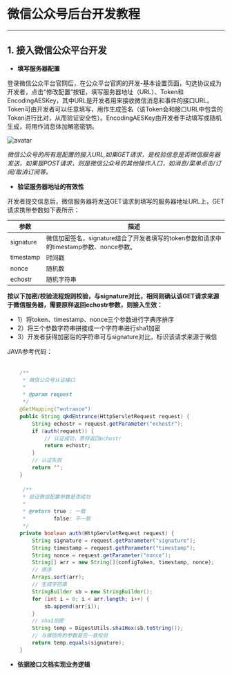 # 微信公众号后台开发教程
---
## 1. 接入微信公众平台开发

* **填写服务器配置**

登录微信公众平台官网后，在公众平台官网的开发-基本设置页面，勾选协议成为开发者，点击“修改配置”按钮，填写服务器地址（URL）、Token和EncodingAESKey，其中URL是开发者用来接收微信消息和事件的接口URL。Token可由开发者可以任意填写，用作生成签名（该Token会和接口URL中包含的Token进行比对，从而验证安全性）。EncodingAESKey由开发者手动填写或随机生成，将用作消息体加解密密钥。

![avatar](docs\_images\study\20200409-1-1.jpg)

*微信公众号的所有是配置的接入URL,如果GET请求，是校验信息是否微信服务器发送，如果是POST请求，则是微信公众号的其他操作入口，如消息/菜单点击/订阅/取消订阅等。*

* **验证服务器地址的有效性**

开发者提交信息后，微信服务器将发送GET请求到填写的服务器地址URL上，GET请求携带参数如下表所示：

参数|描述
-|-
signature|微信加密签名，signature结合了开发者填写的token参数和请求中的timestamp参数、nonce参数。
timestamp|时间戳
nonce|随机数
echostr|随机字符串

**按以下加密/校验流程规则校验，与signature对比，相同则确认该GET请求来源于微信服务器，需要原样返回echostr参数，则接入生效：**

* 1）将token、timestamp、nonce三个参数进行字典序排序
* 2）将三个参数字符串拼接成一个字符串进行sha1加密 
* 3）开发者获得加密后的字符串可与signature对比，标识该请求来源于微信

JAVA参考代码：

```java

    /**
     * 微信公众号认证接口
     *
     * @param request
     */
    @GetMapping("entrance")
    public String qkdEntrance(HttpServletRequest request) {
        String echostr = request.getParameter("echostr");
        if (auth(request)) {
            // 认证成功，原样返回echostr
            return echostr;
        }
        // 认证失败
        return "";
    }

     /**
     * 验证微信配置参数是否成功
     *
     * @return true : 一致 
     *         false: 不一致
     */
    private boolean auth(HttpServletRequest request) {
        String signature = request.getParameter("signature");
        String timestamp = request.getParameter("timestamp");
        String nonce = request.getParameter("nonce");
        String[] arr = new String[]{configToken, timestamp, nonce};
        // 排序
        Arrays.sort(arr);
        // 生成字符串
        StringBuilder sb = new StringBuilder();
        for (int i = 0; i < arr.length; i++) {
            sb.append(arr[i]);
        }
        // sha1加密
        String temp = DigestUtils.sha1Hex(sb.toString());
        // 与微信传的参数是否一致校验
        return temp.equals(signature);
    }

```

* **依据接口文档实现业务逻辑**

